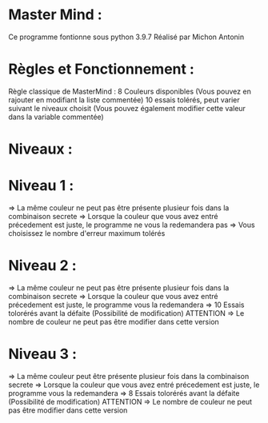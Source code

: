 # Master Mind :
Ce programme fontionne sous python 3.9.7 
Réalisé par Michon Antonin

# Règles et Fonctionnement :
Règle classique de MasterMind :
8 Couleurs disponibles (Vous pouvez en rajouter en modifiant la liste commentée)
10 essais tolérés, peut varier suivant le niveaux choisit (Vous pouvez également modifier cette valeur dans la variable commentée)

# Niveaux :

# Niveau 1 :
=> La même couleur ne peut pas être présente plusieur fois dans la combinaison secrete
=> Lorsque la couleur que vous avez entré précedement est juste, le programme ne vous la redemandera pas
=> Vous choisissez le nombre d'erreur maximum tolérés

# Niveau 2 :
=> La même couleur ne peut pas être présente plusieur fois dans la combinaison secrete
=> Lorsque la couleur que vous avez entré précedement est juste, le programme vous la redemandera
=> 10 Essais tolorérés avant la défaite (Possibilité de modification)
ATTENTION => Le nombre de couleur ne peut pas être modifier dans cette version

# Niveau 3 :
=> La même couleur peut être présente plusieur fois dans la combinaison secrete
=> Lorsque la couleur que vous avez entré précedement est juste, le programme vous la redemandera
=> 8 Essais tolorérés avant la défaite (Possibilité de modification)
ATTENTION => Le nombre de couleur ne peut pas être modifier dans cette version